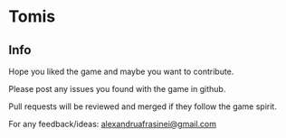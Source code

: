 # Tomis

## Info

Hope you liked the game and maybe you want to contribute.

Please post any issues you found with the game in github.

Pull requests will be reviewed and merged if they follow the game spirit.

For any feedback/ideas: <alexandruafrasinei@gmail.com>